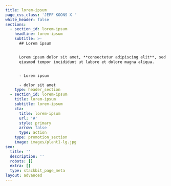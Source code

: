 ```yaml
---
title: lorem-ipsum
page_css_class: 'JEFF KOONS X '
white_header: false
sections:
  - section_id: lorem-ipsum
    headline: lorem-ipsum
    subtitle: >-
      ## Lorem ipsum


      Lorem ipsum dolor sit amet, **consectetur adipiscing elit**, sed do
      eiusmod tempor incididunt ut labore et dolore magna aliqua.


      - Lorem ipsum

      - dolor sit amet
    type: header_section
  - section_id: lorem-ipsum
    title: lorem-ipsum
    subtitle: lorem-ipsum
    cta:
      title: lorem-ipsum
      url: '#'
      style: primary
      arrow: false
      type: action
    type: promotion_section
    image: images/plant1-lg.jpg
seo:
  title: ''
  description: ''
  robots: []
  extra: []
  type: stackbit_page_meta
layout: advanced
---
```

